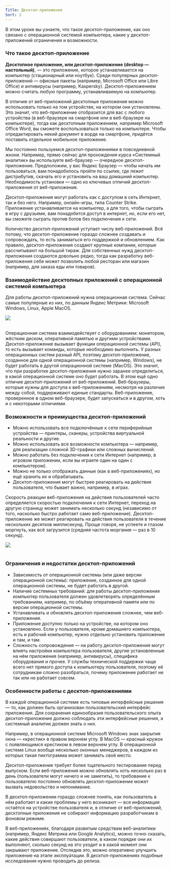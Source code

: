 ```yaml
---
Title: Десктоп-приложения
Sort: 2
---
```


В этом уроке вы узнаете, что такое десктоп-приложение, как оно связано с операционной системой компьютера, какие у десктоп-приложений ограничения и возможности.

### Что такое десктоп-приложение

**Десктопное приложение, или десктоп-приложение (desktop — настольный)**, — это приложение, которое устанавливается на компьютер (стационарный или ноутбук). Среди популярных десктоп-приложений — офисные пакеты (например, Microsoft Office или Libre Office) и антивирусы (например, Kaspersky). Десктоп-приложением можно считать любую программу, устанавливаемую на компьютер.

В отличие от веб-приложений десктопные приложения можно использовать только на том устройстве, на котором они установлены. Это значит, что веб-приложение отобразится для вас с любого устройства (в веб-браузере на смартфоне или в веб-браузере на компьютере), тогда как десктопным приложением, например Microsoft Office Word, вы сможете воспользоваться только на компьютере. Чтобы отредактировать некий документ в ворде на смартфоне, придётся поставить отдельное мобильное приложение.

Мы постоянно пользуемся десктоп-приложениями в повседневной жизни. Например, прямо сейчас для прохождения курса «Системный аналитик» вы используете веб-браузер — очередное десктоп-приложение. Предположим, у вас Яндекс Браузер — чтобы начать им пользоваться, вам понадобилось пройти по ссылке, где лежит дистрибутив, скачать его и установить на ваш домашний компьютер. Необходимость установки — одно из ключевых отличий десктоп-приложения от веб-приложения.

Десктоп-приложения могут работать как с доступом в сеть Интернет, так и без него. Например, онлайн-игры, типа Counter Strike. Приложение устанавливается на компьютер, а для того, чтобы сыграть в игру с друзьями, вам понадобится доступ в интернет, но, если его нет, вы сможете сыграть против ботов без подключения к сети.

Количество десктоп-приложений уступает числу веб-приложений. Всё потому, что десктоп-приложение гораздо сложнее создавать и сопровождать, то есть заниматься его поддержкой и обновлением. Как правило, десктоп-приложения создают крупные компании, которые рассчитывают на большой тираж. Для собственных нужд десктоп-приложения создаются довольно редко, тогда как разработку веб-приложения себе может позволить любой ресторан или магазин (например, для заказа еды или товаров).

### Взаимодействие десктопных приложений с операционной системой компьютера

Для работы десктоп-приложений нужна операционная система. Сейчас самые популярные из них, по данным Яндекс Метрики: Microsoft Windows, Linux, Apple MacOS.

<img src="%base_url%/images/T7-L2-OS_1657090733.png"/>
<br><br>

Операционная система взаимодействует с оборудованием: монитором, жёстким диском, оперативной памятью и другими устройствами. Десктоп-приложение вызывает функции операционной системы (API), то есть вызывает команды, которые необходимо выполнить. У разных операционных систем разный API, поэтому десктоп-приложение, созданное для одной операционной системы (например, Windows), не будет работать в другой операционной системе (MacOS). Это значит, что при разработке десктоп-приложения нужно заранее определиться, в какой операционной системе оно будет работать. В этом ещё одно отличие десктоп-приложений от веб-приложений. Веб-браузеры, которые нужны для доступа к веб-приложениям, несмотря на различия между собой, поддерживают единые стандарты. Веб-приложение, проверенное в одном веб-браузере, будет запускаться и в другом, хоть и с некоторыми отличиями.

### Возможности и преимущества десктоп-приложений

- Можно использовать все подключённые к сети периферийные устройства — принтеры, сканеры, устройства виртуальной реальности и другие.
- Можно использовать все возможности компьютера — например, для реализации сложной 3D-графики или сложных вычислений.
- Можно работать без подключения к сети Интернет (например, в игровом приложении, если вы играете один на один с компьютером).
- Можно не только отображать данные (как в веб-приложениях), но ещё хранить их и обрабатывать.
- Десктоп-приложения могут быстрее реагировать на действия пользователя, что бывает важно, например, в играх.

Скорость реакции веб-приложения на действия пользователей часто определяется скоростью подключения к сети Интернет, переход на другую страницу может занимать несколько секунд (независимо от того, насколько быстро работает само веб-приложение). Десктоп-приложение же может реагировать на действия пользователя в течение нескольких десятков миллисекунд. Проще говоря, не успеете и глазом моргнуть, как всё загрузится (средняя частота моргания — раз в 10 секунд).

<img src="%base_url%/images/S1-T6-T7-13_1657090772.png"/>
<br><br>

### Ограничения и недостатки десктоп-приложений

- Зависимость от операционной системы (или даже версии операционной системы): приложение, созданное для одной операционной системы, не будет работать в другой.
- Наличие системных требований: для работы десктоп-приложения компьютер пользователя должен удовлетворять определённым требованиям, например, по объёму оперативной памяти или по версии операционной системы.
- Устанавливать и обновлять десктоп-приложения сложнее, чем веб-приложения.
- Приложение доступно только на устройстве, на котором оно установлено. Если у пользователя, кроме домашнего компьютера, есть и рабочий компьютер, нужно отдельно установить приложение и там, и там.
- Сложность сопровождения — на работу десктоп-приложения могут влиять настройки компьютера пользователя, другие установленные на нём приложения (например, антивирусы), специфика оборудования и прочее. У службы технической поддержки чаще всего нет прямого доступа к компьютеру пользователя, поэтому её сотрудникам сложно разобраться, почему приложение работает не так или не работает совсем.

### Особенности работы с десктоп-приложениями

В каждой операционной системе есть типовые интерфейсные решения — то, как должен быть организован пользовательский интерфейс приложения. Для сохранения единообразия пользовательского опыта десктоп-приложение должно соблюдать эти интерфейсные решения, а системный аналитик должен знать о них.

Например, в операционной системе Microsoft Windows знак закрытия окна — «крестик» в правом верхнем углу. В MacOS — красный кружок с появляющимся крестиком в левом верхнем углу. В операционной системе Linux вообще несколько оконных менеджеров, в каждом из которых такая пиктограмма может занимать своё место.

Десктоп-приложение требует более тщательного тестирования перед выпуском. Если веб-приложения можно обновлять хоть несколько раз в день (пользователи могут ничего и не заметить), то требование к пользователю постоянно обновлять десктоп-приложение может вызвать недовольство и непонимание. 

В десктоп-приложении гораздо сложнее понять, как пользователь в нём работает и какие проблемы у него возникают — вся информация остаётся на устройстве пользователя и, в отличие от веб-приложений, десктопные приложения не собирают информацию разработчикам в фоновом режиме. 

В веб-приложениях, благодаря развитым средствам веб-аналитики (например, Яндекс Метрика или Google Analytics), можно точно сказать, какие действия совершают пользователи, в каком порядке они их выполняют, сколько секунд на это уходит и в какой момент они закрывают приложение. Отследив это, можно оперативно улучшить приложение на этапе эксплуатации. В десктоп-приложениях подобные исследования нужно проводить до релиза.